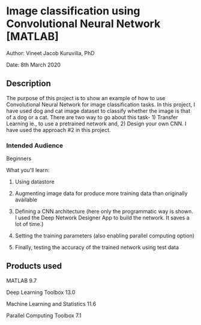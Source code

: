 # Image classification using Convolutional Neural Network [MATLAB]

Author: Vineet Jacob Kuruvilla, PhD

Date: 8th March 2020

## Description

The purpose of this project is to show an example of how to use Convolutional Neural Network for image classification tasks. In this project, I have used dog and cat image dataset to classify whether the image is that of a dog or a cat. There are two way to go about this task- 1) Transfer Learning ie., to use a pretrained network and, 2) Design your own CNN. I have used the approach #2 in this project.

### Intended Audience

Beginners

What you'll learn:

1. Using datastore

2. Augmenting image data for produce more training data than originally available

3. Defining a CNN architecture (here only the programmatic way is shown. I used the Deep Network Designer App to build the network. It saves a lot of time.)

4. Setting the training parameters (also enabling parallel computing option)

5. Finally, testing the accuracy of the trained network using test data

## Products used
MATLAB 9.7

Deep Learning Toolbox 13.0

Machine Learning and Statistics 11.6

Parallel Computing Toolbox 7.1
